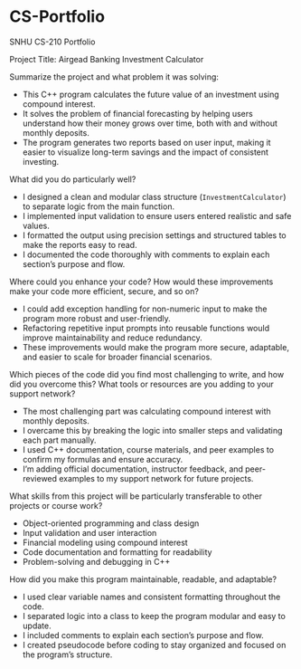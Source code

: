 # CS-Portfolio
SNHU CS-210 Portfolio

Project Title: Airgead Banking Investment Calculator

Summarize the project and what problem it was solving:  
- This C++ program calculates the future value of an investment using compound interest.  
- It solves the problem of financial forecasting by helping users understand how their money grows over time, both with and without monthly deposits.  
- The program generates two reports based on user input, making it easier to visualize long-term savings and the impact of consistent investing.

What did you do particularly well?  
- I designed a clean and modular class structure (`InvestmentCalculator`) to separate logic from the main function.  
- I implemented input validation to ensure users entered realistic and safe values.  
- I formatted the output using precision settings and structured tables to make the reports easy to read.  
- I documented the code thoroughly with comments to explain each section’s purpose and flow.

Where could you enhance your code? How would these improvements make your code more efficient, secure, and so on? 
- I could add exception handling for non-numeric input to make the program more robust and user-friendly.  
- Refactoring repetitive input prompts into reusable functions would improve maintainability and reduce redundancy.  
- These improvements would make the program more secure, adaptable, and easier to scale for broader financial scenarios.

Which pieces of the code did you find most challenging to write, and how did you overcome this? What tools or resources are you adding to your support network?
- The most challenging part was calculating compound interest with monthly deposits.  
- I overcame this by breaking the logic into smaller steps and validating each part manually.  
- I used C++ documentation, course materials, and peer examples to confirm my formulas and ensure accuracy.  
- I’m adding official documentation, instructor feedback, and peer-reviewed examples to my support network for future projects.

What skills from this project will be particularly transferable to other projects or course work?  
- Object-oriented programming and class design  
- Input validation and user interaction  
- Financial modeling using compound interest  
- Code documentation and formatting for readability  
- Problem-solving and debugging in C++

How did you make this program maintainable, readable, and adaptable?
- I used clear variable names and consistent formatting throughout the code.  
- I separated logic into a class to keep the program modular and easy to update.  
- I included comments to explain each section’s purpose and flow.  
- I created pseudocode before coding to stay organized and focused on the program’s structure.
